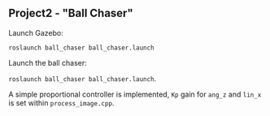 ## Project2 - "Ball Chaser"

Launch Gazebo: 

```roslaunch ball_chaser ball_chaser.launch```

Launch the ball chaser: 

```roslaunch ball_chaser ball_chaser.launch```. 

A simple proportional controller is implemented, `Kp` gain for `ang_z` and `lin_x` is set within `process_image.cpp`.
